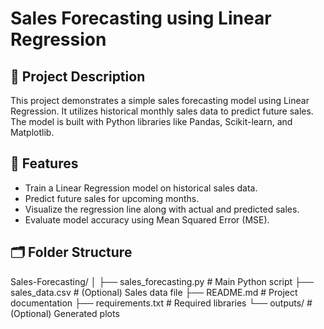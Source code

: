 # Sales Forecasting using Linear Regression

## 📑 Project Description

This project demonstrates a simple sales forecasting model using Linear Regression. It utilizes historical monthly sales data to predict future sales. The model is built with Python libraries like Pandas, Scikit-learn, and Matplotlib.

## 🚀 Features

- Train a Linear Regression model on historical sales data.
- Predict future sales for upcoming months.
- Visualize the regression line along with actual and predicted sales.
- Evaluate model accuracy using Mean Squared Error (MSE).

## 🗂️ Folder Structure

Sales-Forecasting/
│
├── sales_forecasting.py # Main Python script
├── sales_data.csv # (Optional) Sales data file
├── README.md # Project documentation
├── requirements.txt # Required libraries
└── outputs/ # (Optional) Generated plots



